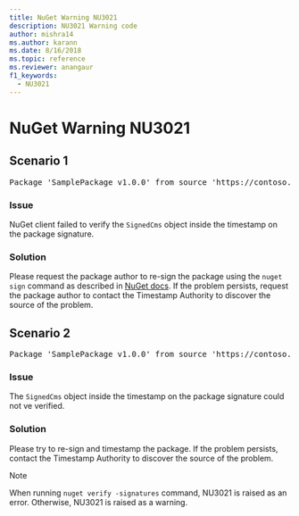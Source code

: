 ```yaml
---
title: NuGet Warning NU3021
description: NU3021 Warning code
author: mishra14
ms.author: karann
ms.date: 8/16/2018
ms.topic: reference
ms.reviewer: anangaur
f1_keywords: 
  - NU3021
---
```


# NuGet Warning NU3021

## Scenario 1

<pre>Package 'SamplePackage v1.0.0' from source 'https://contoso.com/index.json': The primary signature's timestamp signature validation failed.</pre>

### Issue

NuGet client failed to verify the `SignedCms` object inside the timestamp on the package signature.


### Solution

Please request the package author to re-sign the package using the `nuget sign` command as described in [NuGet docs](https://docs.microsoft.com/en-us/nuget/create-packages/sign-a-package). If the problem persists, request the package author to contact the Timestamp Authority to discover the source of the problem.



## Scenario 2

<pre>Package 'SamplePackage v1.0.0' from source 'https://contoso.com/index.json': The timestamp signature validation failed.</pre>

### Issue

The `SignedCms` object inside the timestamp on the package signature could not ve verified.


### Solution

Please try to re-sign and timestamp the package. If the problem persists, contact the Timestamp Authority to discover the source of the problem.


> [!Note]
> When running `nuget verify -signatures` command, NU3021 is raised as an error. Otherwise, NU3021 is raised as a warning.